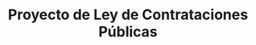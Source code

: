 ---
title: "Proyecto de Ley de Contrataciones Públicas"
shortDescription: "Modernización integral del sistema de contrataciones públicas con transparencia, digitalización y fortalecimiento de la competencia"
fullDescription: "Este proyecto busca transformar el sistema nacional de contrataciones públicas, incorporando la contratación electrónica como pilar fundamental para crear transparencia, eficiencia y ahorros, mayor concurrencia y competencia, estandarización de procesos a través de formularios electrónicos y certeza jurídica. Cualquier duda o comentario puedes comunicarte al correo: nraxon@minfin.gob.gt"
icon: "shield"
color: "green"
pdfUrl: "/docs/reformas-contrataciones-estado.pdf"
articles:
  - id: "art-1"
    number: "Artículo 1"
    title: "Portal Único de Contrataciones"
    content: "Todos los procesos de adquisiciones y contrataciones del Estado deberán publicarse en un sistema electrónico único, interoperable y accesible al público, en cumplimiento de estándares internacionales de datos abiertos (OCDS)."
  
  - id: "art-2"
    number: "Artículo 2"
    title: "Publicidad en Formato Abierto"
    content: "La información relativa a convocatorias, bases de licitación, adjudicaciones, modificaciones contractuales y pagos deberá publicarse en formatos reutilizables y de libre acceso."
  
  - id: "art-3"
    number: "Artículo 3"
    title: "Mecanismo de Alertas Ciudadanas"
    content: "Se implementará un sistema de alertas tempranas (\"red flags\") que identifique patrones de riesgo en los procesos de contratación, accesible a la Contraloría y a la ciudadanía."
  
  - id: "art-4"
    number: "Artículo 4"
    title: "Subasta Inversa Electrónica"
    content: "El uso de subastas inversas electrónicas será obligatorio en la adquisición de bienes y servicios estandarizados, salvo excepciones justificadas."
  
  - id: "art-5"
    number: "Artículo 5"
    title: "Catálogo Electrónico"
    content: "Se establecerá un catálogo electrónico de proveedores certificados que permita realizar contrataciones ágiles y transparentes."
  
  - id: "art-6"
    number: "Artículo 6"
    title: "Firma Electrónica"
    content: "Se reconocerá legalmente la firma electrónica avanzada en todas las etapas del proceso contractual, con igual validez que la firma manuscrita."
  
  - id: "art-7"
    number: "Artículo 7"
    title: "Participación de MIPYMES"
    content: "Las instituciones públicas deberán garantizar cuotas mínimas de participación para micro, pequeñas y medianas empresas en procesos de contratación pública."
  
  - id: "art-8"
    number: "Artículo 8"
    title: "Descentralización de Compras"
    content: "Se habilitará a municipalidades y entidades autónomas para realizar compras a través de plataformas electrónicas interoperables con el portal único nacional."
  
  - id: "art-9"
    number: "Artículo 9"
    title: "Inhabilitación Rápida"
    content: "Se establecerá un procedimiento expedito para inhabilitar a empresas o personas individuales que incurran en prácticas de corrupción o fraude."
  
  - id: "art-10"
    number: "Artículo 10"
    title: "Registro de Compradores Públicos"
    content: "Se crea el Registro Nacional de Compradores Públicos, conformado por funcionarios especializados que acrediten formación en contratación pública."
  
  - id: "art-11"
    number: "Artículo 11"
    title: "Capacitación Obligatoria"
    content: "Los responsables de los procesos de compras deberán aprobar anualmente programas de formación y actualización acreditados por la entidad rectora."
  
  - id: "art-12"
    number: "Artículo 12"
    title: "Auditoría Digital"
    content: "La Contraloría General de Cuentas tendrá acceso en línea, en tiempo real, a todos los procesos de contratación para efectos de control preventivo."
  
  - id: "art-13"
    number: "Artículo 13"
    title: "Responsabilidad Solidaria"
    content: "Los directores, jefes y encargados de adquisiciones serán responsables solidarios por las irregularidades que se cometan en los procesos a su cargo."
  
  - id: "art-14"
    number: "Artículo 14"
    title: "Multas Progresivas"
    content: "Se establece un régimen de sanciones económicas y administrativas progresivas, de acuerdo con la gravedad de las faltas en materia de contratación pública."
  
  - id: "art-15"
    number: "Artículo 15"
    title: "Lista Negra Nacional"
    content: "Se implementará un registro nacional de proveedores sancionados, quienes no podrán contratar con el Estado por un período de cinco (5) años."
  
  - id: "art-16"
    number: "Artículo 16"
    title: "Contratos Abiertos"
    content: "Todos los contratos deberán publicarse bajo el modelo de Contratos Abiertos, incluyendo anexos, cláusulas de modificación y su ejecución presupuestaria."
  
  - id: "art-17"
    number: "Artículo 17"
    title: "Compras Sostenibles"
    content: "Las entidades públicas incorporarán criterios ambientales, sociales y de sostenibilidad en sus procesos de adquisición."
  
  - id: "art-18"
    number: "Artículo 18"
    title: "Laboratorio de Innovación en Compras Públicas"
    content: "Se crea un Laboratorio de Innovación encargado de diseñar, probar y evaluar nuevas metodologías, herramientas y procesos de contratación pública."
---